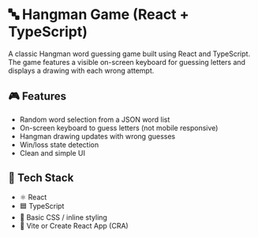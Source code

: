 # 🔤 Hangman Game (React + TypeScript)

A classic Hangman word guessing game built using React and TypeScript. The game features a visible on-screen keyboard for guessing letters and displays a drawing with each wrong attempt.

## 🎮 Features

- Random word selection from a JSON word list
- On-screen keyboard to guess letters (not mobile responsive)
- Hangman drawing updates with wrong guesses
- Win/loss state detection
- Clean and simple UI

## 🧰 Tech Stack

- ⚛️ React
- 🟦 TypeScript
- 🎨 Basic CSS / inline styling
- 📁 Vite or Create React App (CRA)


